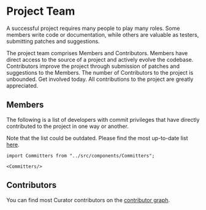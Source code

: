 # Project Team

A successful project requires many people to play many roles. Some members write code or documentation, while others are valuable as testers, submitting patches and suggestions.

The project team comprises Members and Contributors. Members have direct access to the source of a project and actively evolve the codebase. Contributors improve the project through submission of patches and suggestions to the Members. The number of Contributors to the project is unbounded. Get involved today. All contributions to the project are greatly appreciated.

## Members

The following is a list of developers with commit privileges that have directly contributed to the project in one way or another.

Note that the list could be outdated. Please find the most up-to-date list [here](https://people.apache.org/phonebook.html?project=curator).

````mdx-code-block
import Committers from "../src/components/Committers";

<Committers/>
````

## Contributors

You can find most Curator contributors on the [contributor graph](https://github.com/apache/curator/graphs/contributors).
